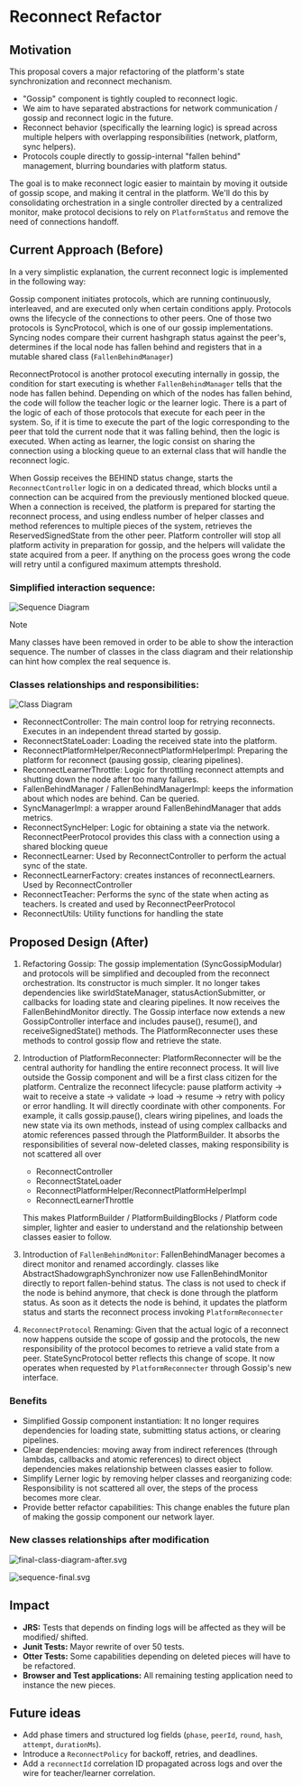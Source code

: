# Reconnect Refactor

## Motivation

This proposal covers a major refactoring of the platform's state synchronization and reconnect mechanism.

- "Gossip" component is tightly coupled to reconnect logic.
- We aim to have separated abstractions for network communication / gossip and reconnect logic in the future.
- Reconnect behavior (specifically the learning logic) is spread across multiple helpers with overlapping responsibilities (network, platform, sync helpers).
- Protocols couple directly to gossip-internal "fallen behind" management, blurring boundaries with platform status.

The goal is to make reconnect logic easier to maintain by moving it outside of gossip scope, and making it central in the platform.
We'll do this by consolidating orchestration in a single controller directed by a centralized monitor, make protocol decisions to rely on `PlatformStatus`
and remove the need of connections handoff.

## Current Approach (Before)

In a very simplistic explanation, the current reconnect logic is implemented in the following way:

Gossip component initiates protocols, which are running continuously, interleaved, and are executed only when certain conditions apply. Protocols owns the lifecycle of the connections to other peers.
One of those two protocols is SyncProtocol, which is one of our gossip implementations. Syncing nodes compare their current hashgraph status against the peer's, determines if the local node has fallen behind and registers that in a mutable shared class (`FallenBehindManager`)

ReconnectProtocol is another protocol executing internally in gossip, the condition for start executing is whether `FallenBehindManager` tells that the node has fallen behind.
Depending on which of the nodes has fallen behind, the code will follow the teacher logic or the learner logic.
There is a part of the logic of each of those protocols that execute for each peer in the system. So, if it is time to execute the part of the logic corresponding to the peer that told the current node that it was falling behind, then the logic is executed.
When acting as learner, the logic consist on sharing the connection using a blocking queue to an external class that will handle the reconnect logic.

When Gossip receives the BEHIND status change, starts the `ReconnectController` logic in on a dedicated thread, which blocks until a connection can be acquired from the previously mentioned blocked queue.
When a connection is received, the platform is prepared for starting the reconnect process, and using endless number of helper classes and method references to multiple pieces of the system, retrieves the ReservedSignedState from the other peer.
Platform controller will stop all platform activity in preparation for gossip, and the helpers will validate the state acquired from a peer. If anything on the process goes wrong the code will retry until a configured maximum attempts threshold.

### Simplified interaction sequence:

![Sequence Diagram](sequence.svg)

> [!NOTE]
> Many classes have been removed in order to be able to show the interaction sequence.
> The number of classes in the class diagram and their relationship can hint how complex the real sequence is.

### Classes relationships and responsibilities:

![Class Diagram](final-class-diagram-before.svg)

* ReconnectController: The main control loop for retrying reconnects. Executes in an independent thread started by gossip.
* ReconnectStateLoader: Loading the received state into the platform.
* ReconnectPlatformHelper/ReconnectPlatformHelperImpl: Preparing the platform for reconnect (pausing gossip, clearing pipelines).
* ReconnectLearnerThrottle: Logic for throttling reconnect attempts and shutting down the node after too many failures.
* FallenBehindManager / FallenBehindManagerImpl: keeps the information about which nodes are behind. Can be queried.
* SyncManagerImpl: a wrapper around FallenBehindManager that adds metrics.
* ReconnectSyncHelper: Logic for obtaining a state via the network. ReconnectPeerProtocol provides this class with a connection using a shared blocking queue
* ReconnectLearner: Used by ReconnectController to perform the actual sync of the state.
* ReconnectLearnerFactory: creates instances of reconnectLearners. Used by ReconnectController
* ReconnectTeacher: Performs the sync of the state when acting as teachers. Is created and used by ReconnectPeerProtocol
* ReconnectUtils: Utility functions for handling the state

## Proposed Design (After)

1. Refactoring Gossip:
   The gossip implementation (SyncGossipModular) and protocols will be simplified and decoupled from the reconnect orchestration.
   Its constructor is much simpler. It no longer takes dependencies like swirldStateManager, statusActionSubmitter, or callbacks for loading state and clearing pipelines. It now receives the FallenBehindMonitor directly.
   The Gossip interface now extends a new GossipController interface and includes pause(), resume(), and receiveSignedState() methods. The PlatformReconnecter uses these methods to control gossip flow and retrieve the state.

2. Introduction of PlatformReconnecter:
   PlatformReconnecter will be the central authority for handling the entire reconnect process. It will live outside the Gossip component and will be a first class citizen for the platform.
   Centralize the reconnect lifecycle: pause platform activity → wait to receive a state → validate → load → resume → retry with policy or error handling.
   It will directly coordinate with other components. For example, it calls gossip.pause(), clears wiring pipelines, and loads the new state via its own methods,
   instead of using complex callbacks and atomic references passed through the PlatformBuilder.
   It absorbs the responsibilities of several now-deleted classes, making responsibility is not scattered all over

   * ReconnectController
   * ReconnectStateLoader
   * ReconnectPlatformHelper/ReconnectPlatformHelperImpl
   * ReconnectLearnerThrottle
   
   This makes PlatformBuilder / PlatformBuildingBlocks / Platform code simpler, lighter and easier to understand and the relationship between classes easier to follow.
3. Introduction of `FallenBehindMonitor`:
   FallenBehindManager becomes a direct monitor and renamed accordingly.
   classes like AbstractShadowgraphSynchronizer now use FallenBehindMonitor directly to report fallen-behind status.
   The class is not used to check if the node is behind anymore, that check is done through the platform status.
   As soon as it detects the node is behind, it updates the platform status and starts the reconnect process invoking `PlatformReconnecter`
4. `ReconnectProtocol` Renaming:
   Given that the actual logic of a reconnect now happens outside the scope of gossip and the protocols, the new responsibility of the protocol becomes to retrieve a valid state from a peer.
   StateSyncProtocol better reflects this change of scope. It now operates when requested by `PlatformReconnecter` through Gossip's new interface.

### Benefits

* Simplified Gossip component instantiation:  It no longer requires dependencies for loading state, submitting status actions, or clearing pipelines.
* Clear dependencies: moving away from indirect references (through lambdas, callbacks and atomic references) to direct object dependencies makes relationship between classes easier to follow.
* Simplify Lerner logic by removing helper classes and reorganizing code: Responsibility is not scattered all over, the steps of the process becomes more clear.
* Provide better refactor capabilities: This change enables the future plan of making the gossip component our network layer.

### New classes relationships after modification

![final-class-diagram-after.svg](final-class-diagram-after.svg)

![sequence-final.svg](sequence-final.svg)

## Impact

- **JRS:** Tests that depends on finding logs will be affected as they will be modified/ shifted.
- **Junit Tests:** Mayor rewrite of over 50 tests.
- **Otter Tests:** Some capabilities depending on deleted pieces will have to be refactored.
- **Browser and Test applications:** All remaining testing application need to instance the new pieces.

## Future ideas

- Add phase timers and structured log fields (`phase`, `peerId`, `round`, `hash`, `attempt`, `durationMs`).
- Introduce a `ReconnectPolicy` for backoff, retries, and deadlines.
- Add a `reconnectId` correlation ID propagated across logs and over the wire for teacher/learner correlation.
